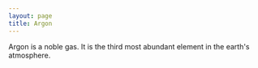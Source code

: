 ```yaml
---
layout: page
title: Argon
---
```


Argon is a noble gas. It is the third most abundant element in the earth's atmosphere.